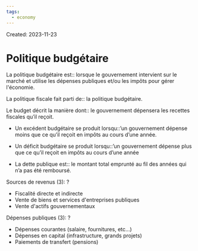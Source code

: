 ```yaml
---
tags:
  - economy
---
```

Created: 2023-11-23

# Politique budgétaire
La politique budgétaire est:: lorsque le gouvernement intervient sur le marché et utilise les dépenses publiques et/ou les impôts pour gérer l'économie.
<!--SR:!2024-05-05,64,170-->

La politique fiscale fait parti de:: la politique budgétaire.
<!--SR:!2024-07-01,102,190-->

Le budget décrit la manière dont:: le gouvernement dépensera les recettes fiscales qu’il reçoit.
<!--SR:!2024-05-02,35,170-->
- Un excédent budgétaire se produit lorsqu::’un gouvernement dépense moins que ce qu’il reçoit en impôts au cours d’une année.
<!--SR:!2024-04-23,85,230-->
- Un déficit budgétaire se produit lorsqu::’un gouvernement dépense plus que ce qu’il reçoit en impôts au cours d’une année
<!--SR:!2024-07-14,130,230-->
- La dette publique est:: le montant total emprunté au fil des années qui n’a pas été remboursé.
<!--SR:!2024-07-17,109,190-->

Sources de revenus (3):
?
- Fiscalité directe et indirecte
- Vente de biens et services d'entreprises publiques
- Vente d'actifs gouvernementaux
<!--SR:!2024-04-24,28,130-->

Dépenses publiques (3):
?
- Dépenses courantes (salaire, fournitures, etc...)
- Dépenses en capital (infrastructure, grands projets)
- Paiements de transfert (pensions)
<!--SR:!2024-06-10,81,190-->